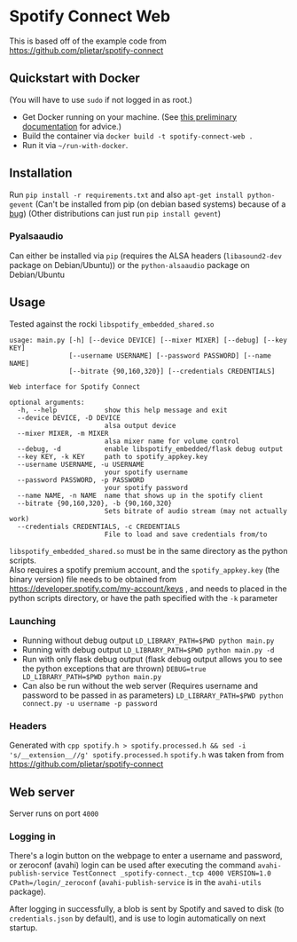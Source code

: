 # Spotify Connect Web

This is based off of the example code from https://github.com/plietar/spotify-connect

## Quickstart with Docker
(You will have to use `sudo` if not logged in as root.)

* Get Docker running on your machine. (See [this preliminary documentation](https://github.com/aetherical/docker/blob/master/docs/sources/installation/raspberrypi.md) for advice.)
* Build the container via `docker build -t spotify-connect-web .`
* Run it via `~/run-with-docker`.

## Installation
Run `pip install -r requirements.txt` and also `apt-get install python-gevent` (Can't be installed from pip (on debian based systems) because of a [bug](https://bugs.debian.org/cgi-bin/bugreport.cgi?bug=770616)) (Other distributions can just run `pip install gevent`)

### Pyalsaaudio
Can either be installed via `pip` (requires the ALSA headers (`libasound2-dev` package on Debian/Ubuntu)) or the `python-alsaaudio` package on Debian/Ubuntu

## Usage
Tested against the rocki `libspotify_embedded_shared.so`
```
usage: main.py [-h] [--device DEVICE] [--mixer MIXER] [--debug] [--key KEY]
               [--username USERNAME] [--password PASSWORD] [--name NAME]
               [--bitrate {90,160,320}] [--credentials CREDENTIALS]

Web interface for Spotify Connect

optional arguments:
  -h, --help            show this help message and exit
  --device DEVICE, -D DEVICE
                        alsa output device
  --mixer MIXER, -m MIXER
                        alsa mixer name for volume control
  --debug, -d           enable libspotify_embedded/flask debug output
  --key KEY, -k KEY     path to spotify_appkey.key
  --username USERNAME, -u USERNAME
                        your spotify username
  --password PASSWORD, -p PASSWORD
                        your spotify password
  --name NAME, -n NAME  name that shows up in the spotify client
  --bitrate {90,160,320}, -b {90,160,320}
                        Sets bitrate of audio stream (may not actually work)
  --credentials CREDENTIALS, -c CREDENTIALS
                        File to load and save credentials from/to
```

`libspotify_embedded_shared.so` must be in the same directory as the python scripts.  
Also requires a spotify premium account, and the `spotify_appkey.key` (the binary version) file needs to be obtained from https://developer.spotify.com/my-account/keys , and needs to placed in the python scripts directory, or have the path specified with the `-k` parameter

### Launching
- Running without debug output `LD_LIBRARY_PATH=$PWD python main.py`
- Running with debug output `LD_LIBRARY_PATH=$PWD python main.py -d`
- Run with only flask debug output (flask debug output allows you to see the python exceptions that are thrown) `DEBUG=true LD_LIBRARY_PATH=$PWD python main.py`
- Can also be run without the web server (Requires username and password to be passed in as parameters)  `LD_LIBRARY_PATH=$PWD python connect.py -u username -p password`

### Headers
Generated with `cpp spotify.h > spotify.processed.h && sed -i 's/__extension__//g' spotify.processed.h`
`spotify.h` was taken from from https://github.com/plietar/spotify-connect

## Web server
Server runs on port `4000`

### Logging in
There's a login button on the webpage to enter a username and password, or zeroconf (avahi) login can be used after executing the command `avahi-publish-service TestConnect _spotify-connect._tcp 4000 VERSION=1.0 CPath=/login/_zeroconf` (`avahi-publish-service` is in the `avahi-utils` package).

After logging in successfully, a blob is sent by Spotify and saved to disk (to `credentials.json` by default), and is use to login automatically on next startup.

